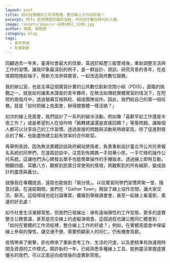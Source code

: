 ```yaml
---
layout: post
title: 如何在實體的工作流程裡，整合線上工作的好處？
excerpt: PETs 技術搭配完備的法制，共同持守數位時代的人權。
image: /assets/imgs/vr-6891052_1280.jpg
author: 唐鳳、張皓婷
category: blog
tags:
  - 青年參與
  - 社會創新
---
```


回顧過去一年來，臺灣社會最大的改變，莫過於經歷三級警戒後，重新調整生活與工作的習慣。讓我印象最深刻的例子，是一群設計、資訊、研究背景的青年，在疫情期間捲起袖子，用新方法參與實習，一起改造政府數位服務。

我的辦公室，也是主導這個實習計畫的公共數位創新空間小組（PDIS），面臨的挑戰之一，就是如何讓素未謀面的青年夥伴，在無法如傳統實體實習的情況下，在短短的兩個月中，透過螢幕互相熟稔、組成團隊協作。因此，我們給自己的第一個任務，就是「如何把線上見面會，辦得跟實體一樣活絡？」

初次的線上見面會，我們設計了一系列的破冰活動。例如像「喜歡早起工作還是半夜工作？」或是希望別人在協作時「婉轉建議還是直接回饋？」等等問題，讓每個人都可以分享自己的工作習慣。透過直接的問題與活動來熱絡氣氛，除了促進對彼此的了解，也能盡快建立起有效率的合作默契。

再舉例來說，因為無法實體訪談政府網站使用者，負責重新設計臺北市公共托育報名系統的同學們，在遠距訪談中，注意到有媽媽一手抱著小孩，一手忙碌的操作公托系統。這讓他們決心開發出單手也能簡單操作的手機版本。透過線上即時互動，眼觀四面、耳聽八方，觀察到民眾日常使用的情境，將觀察到的所有細節，變成設計的靈感與養分。

就像我在專欄提過，遠距也能做到「兩分情」。以往實習同學們習慣齊聚一堂、隨意討論，在遠距期間，我們在「Gather Town」開設了線上協作空間，讓大家交流、聊天。這個場域也從討論專案，擴展到舉辦讀書會，甚至一起線上看電影、奧運的好去處！

如今社會生活漸歸常態，但我們已發展出：保有遠端彈性的工作型態、更多的虛實整合公務會議，甚至是完全線上的虛擬演唱會。這個過程也讓公務同仁體會到：「如何在實體的工作流程裡，整合線上工作的好處？」例如，在實體見面會中保留線上參與的彈性，讓交通不便、需要照顧家人的同仁，仍有機會貢獻。

疫情帶來了衝擊，卻也帶來了重新思考工作、生活的尺度，以及更精準有效運用時間及資源的工作模式。期許新的一年，已經熟悉多種線上工具、能夠靈活掌握虛實優劣的我們，可以正面迎向疫情後的虛實新常態。
